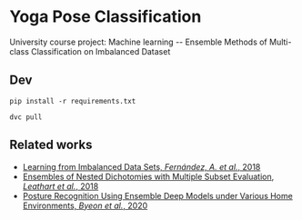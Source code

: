 # Yoga Pose Classification
University course project: Machine learning -- Ensemble Methods of Multi-class Classification on Imbalanced Dataset

## Dev
`pip install -r requirements.txt`

`dvc pull`

## Related works
 - [Learning from Imbalanced Data Sets, *Fernández, A. et al.*, 2018](https://www.semanticscholar.org/paper/Learning-from-Imbalanced-Data-Sets-Fern%C3%A1ndez-Garc%C3%ADa/88bcdfd021d935a28f245e178792207881b14794)
 - [Ensembles of Nested Dichotomies with Multiple Subset Evaluation, *Leathart et al.*, 2018](https://arxiv.org/abs/1809.02740)
 - [Posture Recognition Using Ensemble Deep Models under Various Home Environments, *Byeon et al.*, 2020](https://www.mdpi.com/2076-3417/10/4/1287)
